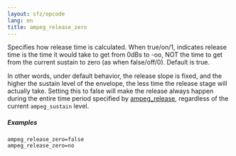 ```yaml
---
layout: sfz/opcode
lang: en
title: ampeg_release_zero
---
```

Specifies how release time is calculated. When true/on/1, indicates release time
is the time it would take to get from 0dBs to -oo, NOT the time to get from
the current sustain to zero (as when false/off/0). Default is true.

In other words, under default behavior, the release slope is fixed,
and the higher the sustain level of the envelope, the less time the release
stage will actually take. Setting this to false will make the release always
happen during the entire time period specified by [ampeg_release](ampeg_release),
regardless of the current `ampeg_sustain` level.

##### Examples

```
ampeg_release_zero=false
ampeg_release_zero=no
```
